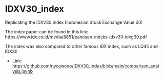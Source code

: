 # IDXV30_index
Replicating the IDXV30 index (Indonesian Stock Exchange Value 30) 

The index paper can be found in this link: https://www.idx.co.id/media/8851/panduan-indeks-idxv30-idxg30.pdf

The index was also compared to other famous IDX index, such as LQ45 and IDX30
- Link: https://github.com/nyoewono/IDXV30_index/blob/main/comparison_analysis.ipynb

